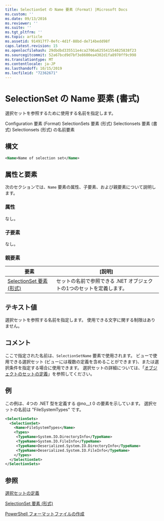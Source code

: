```yaml
---
title: SelectionSet の Name 要素 (Format) |Microsoft Docs
ms.custom: ''
ms.date: 09/13/2016
ms.reviewer: ''
ms.suite: ''
ms.tgt_pltfrm: ''
ms.topic: article
ms.assetid: 914917f7-0efc-4d1f-88bd-de714bedd98f
caps.latest.revision: 15
ms.openlocfilehash: 29dbdbd335511e4ca2706a625541554825838f23
ms.sourcegitcommit: 52a67bcd9d7bf3e8600ea4302d1fa8970ff9c998
ms.translationtype: MT
ms.contentlocale: ja-JP
ms.lasthandoff: 10/15/2019
ms.locfileid: "72362671"
---
```

# <a name="name-element-for-selectionset-format"></a>SelectionSet の Name 要素 (書式)

選択セットを参照するために使用する名前を指定します。

Configuration 要素 (Format) SelectionSets 要素 (形式) Selectionsets 要素 (書式) Selectionsets (形式) の名前要素

## <a name="syntax"></a>構文

```xml
<Name>Name of selection set</Name>
```

## <a name="attributes-and-elements"></a>属性と要素

次のセクションでは、`Name` 要素の属性、子要素、および親要素について説明します。

### <a name="attributes"></a>属性

なし。

### <a name="child-elements"></a>子要素

なし。

### <a name="parent-elements"></a>親要素

|要素|[説明]|
|-------------|-----------------|
|[SelectionSet 要素 (形式)](./selectionset-element-format.md)|セットの名前で参照できる .NET オブジェクトの1つのセットを定義します。|

## <a name="text-value"></a>テキスト値

選択セットを参照する名前を指定します。 使用できる文字に関する制限はありません。

## <a name="remarks"></a>コメント

ここで指定された名前は、`SelectionSetName` 要素で使用されます。 ビューで使用できる選択セット (ビューには複数の定義を含めることができます)、または選択条件を指定する場合に使用できます。 選択セットの詳細については、「[オブジェクトのセットの定義](./defining-selection-sets.md)」を参照してください。

## <a name="example"></a>例

この例は、4つの .NET 型を定義する @no__t 0 の要素を示しています。 選択セットの名前は "FileSystemTypes" です。

```xml
<SelectionSets>
  <SelectionSet>
    <Name>FileSystemTypes</Name>
    <Types>
     <TypeName>System.IO.DirectoryInfo</TypeName>
     <TypeName>System.IO.FileInfo</TypeName>
     <TypeName>Deserialized.System.IO.DirectoryInfo</TypeName>
     <TypeName>Deserialized.System.IO.FileInfo</TypeName>
    </Types>
  </SelectionSet>
</SelectionSets>
```

## <a name="see-also"></a>参照

[選択セットの定義](./defining-selection-sets.md)

[SelectionSet 要素 (形式)](./selectionset-element-format.md)

[PowerShell フォーマットファイルの作成](./writing-a-powershell-formatting-file.md)
